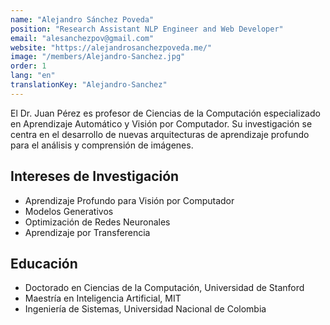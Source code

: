 ```yaml
---
name: "Alejandro Sánchez Poveda"
position: "Research Assistant NLP Engineer and Web Developer"
email: "alesanchezpov@gmail.com"
website: "https://alejandrosanchezpoveda.me/"
image: "/members/Alejandro-Sanchez.jpg"
order: 1
lang: "en"
translationKey: "Alejandro-Sanchez"
---
```


El Dr. Juan Pérez es profesor de Ciencias de la Computación especializado en Aprendizaje Automático y Visión por Computador. Su investigación se centra en el desarrollo de nuevas arquitecturas de aprendizaje profundo para el análisis y comprensión de imágenes.

## Intereses de Investigación
- Aprendizaje Profundo para Visión por Computador
- Modelos Generativos
- Optimización de Redes Neuronales
- Aprendizaje por Transferencia

## Educación
- Doctorado en Ciencias de la Computación, Universidad de Stanford
- Maestría en Inteligencia Artificial, MIT
- Ingeniería de Sistemas, Universidad Nacional de Colombia
